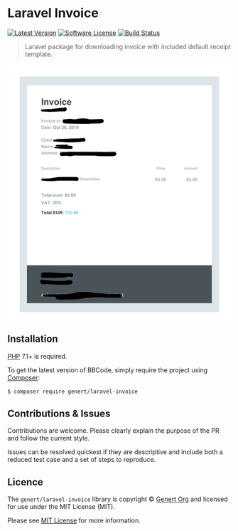 # Laravel Invoice

[![Latest Version](https://img.shields.io/github/release/genert/bbcode.svg?style=flat-square)](https://github.com/Genert/BBCode/releases)
[![Software License](https://img.shields.io/badge/license-MIT-brightgreen.svg?style=flat-square)](LICENSE.md)
[![Build Status](https://travis-ci.org/Genert/BBCode.svg?branch=master)](https://travis-ci.org/Genert/BBCode)

> Laravel package for downloading invoice with included default receipt template.

![Invoice template](https://raw.githubusercontent.com/genert/laravel-invoice/master/example.png)

## Installation

[PHP](https://php.net) 7.1+ is required.

To get the latest version of BBCode, simply require the project using [Composer](https://getcomposer.org):

```bash
$ composer require genert/laravel-invoice
```

## Contributions & Issues

Contributions are welcome. Please clearly explain the purpose of the PR and follow the current style.

Issues can be resolved quickest if they are descriptive and include both a reduced test case and a set of steps to reproduce.

## Licence

The `genert/laravel-invoice` library is copyright © [Genert Org](http://genert.org) and licensed for use under the MIT License (MIT).

Please see [MIT License](LICENSE) for more information.
